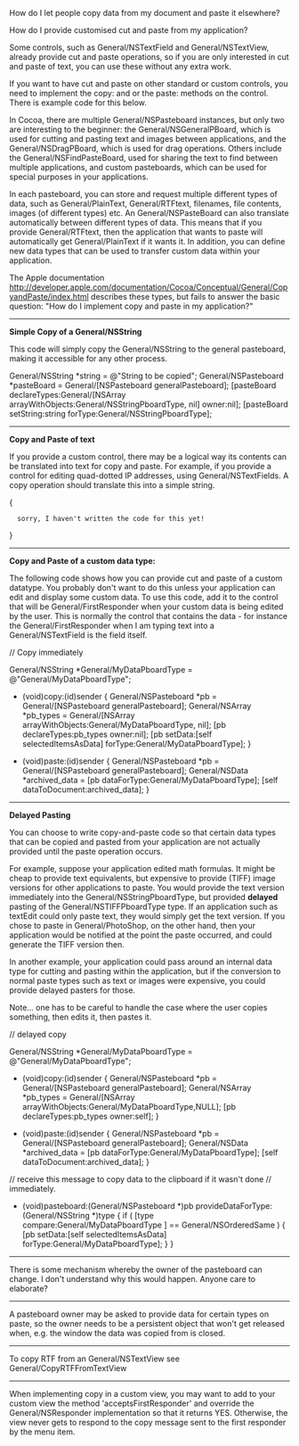 How do I let people copy data from my document and paste it elsewhere?

How do I provide customised cut and paste from my application?

Some controls, such as General/NSTextField and General/NSTextView, already provide cut and paste operations, so if you are only interested in cut and paste of text, you can use these without any extra work.

If you want to have cut and paste on other standard or custom controls, you need to implement the copy: and or the paste: methods on the control.  There is example code for this below.

In Cocoa, there are multiple General/NSPasteboard instances, but only two are interesting to the beginner:  the General/NSGeneralPBoard, which is used for cutting and pasting text and images between applications, and the General/NSDragPBoard, which is used for drag operations.  Others include the General/NSFindPasteBoard, used for sharing the text to find between multiple applications, and custom pasteboards, which can be used for special purposes in your applications.

In each pasteboard, you can store and request multiple different types of data, such as General/PlainText, General/RTFtext, filenames, file contents, images (of different types) etc.  An General/NSPasteBoard can also translate automatically between different types of data.  This means that if you provide General/RTFtext, then the application that wants to paste will automatically get General/PlainText if it wants it.  In addition, you can define new data types that can be used to transfer custom data within your application.

The Apple documentation http://developer.apple.com/documentation/Cocoa/Conceptual/General/CopyandPaste/index.html
describes these types, but fails to answer the basic question: "How do I implement copy and paste in my application?"

----

**Simple Copy of a General/NSString**

This code will simply copy the General/NSString to the general pasteboard, making it accessible for any other process.

    
   
   General/NSString *string = @"String to be copied";
   General/NSPasteboard *pasteBoard = General/[NSPasteboard generalPasteboard];
   [pasteBoard declareTypes:General/[NSArray arrayWithObjects:General/NSStringPboardType, nil] owner:nil];
   [pasteBoard setString:string forType:General/NSStringPboardType];
   


----

**Copy and Paste of text**

If you provide a custom control, there may be a logical way its contents can be translated into text for copy and paste.  For example, if you provide a control for editing quad-dotted IP addresses, using General/NSTextFields.  A copy operation should translate this into a simple string.

    
   {
   
      sorry, I haven't written the code for this yet!
   }


----

**Copy and Paste of a custom data type:**

The following code shows how you can provide cut and paste of a custom datatype.  You probably don't want to do this unless your application can edit and display some custom data.  To use this code, add it to the control that will be General/FirstResponder when your custom data is being edited by the user.  This is normally the control that contains the data - for instance the General/FirstResponder when I am typing text into a General/NSTextField is the field itself.

    
   
   // Copy immediately
   
   General/NSString *General/MyDataPboardType = @"General/MyDataPboardType";
   
   - (void)copy:(id)sender
   {
       General/NSPasteboard *pb = General/[NSPasteboard generalPasteboard];
       General/NSArray *pb_types = General/[NSArray arrayWithObjects:General/MyDataPboardType, nil];
       [pb declareTypes:pb_types owner:nil];
       [pb setData:[self selectedItemsAsData] forType:General/MyDataPboardType];
   }
   
   - (void)paste:(id)sender
   {
       General/NSPasteboard *pb = General/[NSPasteboard generalPasteboard];
       General/NSData *archived_data = [pb dataForType:General/MyDataPboardType];
       [self dataToDocument:archived_data];
   }
   


----

**Delayed Pasting**

You can choose to write copy-and-paste code so that certain data types that can be copied and pasted from your application are not actually provided until the paste operation occurs.  

For example, suppose your application edited math formulas.  It might be cheap to provide text equivalents, but expensive to provide (TIFF) image versions for other applications to paste.  You would provide the text version immediately into the General/NSStringPboardType, but provided **delayed** pasting of the General/NSTIFFPboardType type.  If an application such as textEdit could only paste text, they would simply get the text version.  If you chose to paste in General/PhotoShop, on the other hand, then your application would be notified at the point the paste occurred, and could generate the TIFF version then.

In another example, your application could pass around an internal data type for cutting and pasting within the application, but if the conversion to normal paste types such as text or images were expensive, you could provide delayed pasters for those.

Note... one has to be careful to handle the case where the user copies something, then edits it, then pastes it.

    
   
   // delayed copy
   
   General/NSString *General/MyDataPboardType = @"General/MyDataPboardType";
   
   - (void)copy:(id)sender
   {
       General/NSPasteboard *pb = General/[NSPasteboard generalPasteboard];
       General/NSArray *pb_types = General/[NSArray arrayWithObjects:General/MyDataPboardType,NULL];
       [pb declareTypes:pb_types owner:self];
   }
   
   - (void)paste:(id)sender
   {
       General/NSPasteboard *pb = General/[NSPasteboard generalPasteboard];
       General/NSData *archived_data = [pb dataForType:General/MyDataPboardType];
       [self dataToDocument:archived_data];
   }
   
   // receive this message to copy data to the clipboard if it wasn't done
   // immediately.
   - (void)pasteboard:(General/NSPasteboard *)pb provideDataForType:(General/NSString *)type
   {
       if ( [type compare:General/MyDataPboardType ] == General/NSOrderedSame )
       {
           [pb setData:[self selectedItemsAsData] forType:General/MyDataPboardType];
       }
   }
   


----

There is some mechanism whereby the owner of the pasteboard can change. I don't understand why this would happen. Anyone care to elaborate?

----

A pasteboard owner may be asked to provide data for certain types on paste, so the owner needs to be a persistent object that won't get released when, e.g. the window the data was copied from is closed.

----

To copy RTF from an General/NSTextView see General/CopyRTFFromTextView

----
When implementing copy in a custom view, you may want to add to your custom view the method 'acceptsFirstResponder' and override the General/NSResponder implementation so that it returns YES. Otherwise, the view never gets to respond to the copy message sent to the first responder by the menu item.